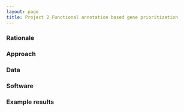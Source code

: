 ```yaml
---
layout: page
title: Project 2 Functional annotation based gene prioritization
---
```



### Rationale

### Approach

### Data

### Software

### Example results



